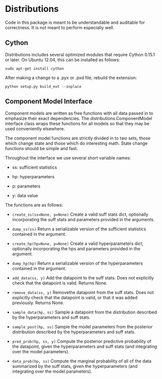 # Distributions

Code in this package is meant to be understandable and auditable for
correctness. It is not meant to perform especially well.


## Cython

Distributions includes several optimized modules that require Cython
0.15.1 or later. On Ubuntu 12.04, this can be installed as follows:

    sudo apt-get install cython

After making a change to a .pyx or .pxd file, rebuild the extension:

    python setup.py build_ext --inplace


## Component Model Interface

Component models are written as free functions with all data passed in
to emphasize their exact dependencies. The
distributions.ComponentModel interface class wraps these functions for
all models so that they may be used conveniently elsewhere.

The component model functions are strictly divided in to two sets,
those which change state and those which do interesting math. State
change functions should be simple and fast.

Throughout the interface we use several short variable names:

* ss: sufficient statistics

* hp: hyperparameters

* p: parameters

* y: data value

The functions are as follows:

* `create_ss(ss=None, p=None)` Create a valid suff stats dict,
  optionally incorporating the suff stats and parameters provided in
  the arguments.

* `dump_ss(ss)` Return a serializable version of the sufficient
  statistics contained in the argument.

* `create_hp(hp=None, p=None)` Create a valid hyperparameters dict,
  optionally incorporating the hps and parameters provided in the
  argument.

* `dump_hp(hp)` Return a serializable version of the hyperparameters
  contained in the argument.

* `add_data(ss, y)` Add the datapoint to the suff stats. Does not
  explicitly check that the datapoint is valid. Returns None.

* `remove_data(ss, y)` Removethe datapoint from the suff stats. Does
  not explicitly check that the datapoint is valid, or that it was
  added previously. Returns None.

* `sample_data(hp, ss)` Sample a datapoint from the distribution
  described by the hyperparameters and suff stats.

* `sample_post(hp, ss)` Sample the model parameters from the posterior
  distribution described by the hyperparameters and suff stats.

* `pred_prob(hp, ss, y)` Compute the posterior predictive probability
  of the datapoint, given the hyperparameters and suff stats (and
  integrating over the model parameters).

* `data_prob(hp, ss)` Compute the marginal probability of all of the
  data summarized by the suff stats, given the hyperparameters (and
  integrating over the model parameters).
